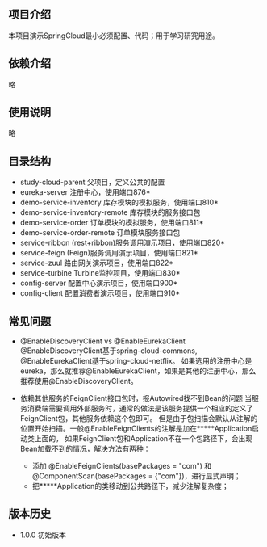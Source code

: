 ## 项目介绍
本项目演示SpringCloud最小必须配置、代码；用于学习研究用途。

## 依赖介绍
略

## 使用说明
略

## 目录结构
- study-cloud-parent 父项目，定义公共的配置
- eureka-server 注册中心，使用端口876*
- demo-service-inventory 库存模块的模拟服务，使用端口810*
- demo-service-inventory-remote 库存模块的服务接口包
- demo-service-order 订单模块的模拟服务，使用端口811*
- demo-service-order-remote 订单模块服务接口包
- service-ribbon (rest+ribbon)服务调用演示项目，使用端口820*
- service-feign (Feign)服务调用演示项目，使用端口821*
- service-zuul 路由网关演示项目，使用端口822*
- service-turbine Turbine监控项目，使用端口830*
- config-server 配置中心演示项目，使用端口900*
- config-client 配置消费者演示项目，使用端口910*

## 常见问题
- @EnableDiscoveryClient vs @EnableEurekaClient
    @EnableDiscoveryClient基于spring-cloud-commons, @EnableEurekaClient基于spring-cloud-netflix。
    如果选用的注册中心是eureka，那么就推荐@EnableEurekaClient，如果是其他的注册中心，那么推荐使用@EnableDiscoveryClient。

- 依赖其他服务的FeignClient接口包时，报Autowired找不到Bean的问题
    当服务消费端需要调用外部服务时，通常的做法是该服务提供一个相应的定义了FeignClient包，其他服务依赖这个包即可。
    但是由于包扫描会默认从注解的位置开始扫描。一般@EnableFeignClients的注解是加在*****Application启动类上面的，
    如果FeignClient包和Application不在一个包路径下，会出现Bean加载不到的情况，解决方法有两种：
    * 添加 @EnableFeignClients(basePackages = "com") 和 @ComponentScan(basePackages = {"com"})，进行显式声明；
    * 把*****Application的类移动到公共路径下，减少注解复杂度；


## 版本历史
+ 1.0.0 初始版本
